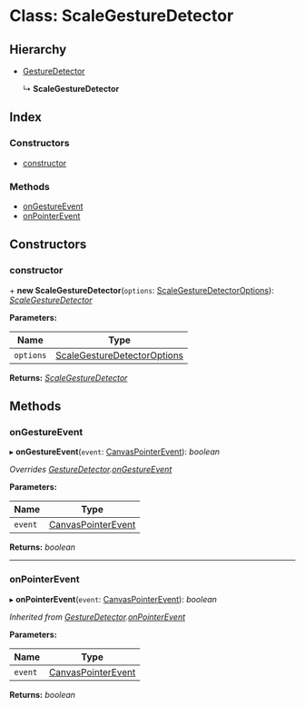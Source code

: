 # Class: ScaleGestureDetector

## Hierarchy

* [GestureDetector](gesturedetector.md)

  ↳ **ScaleGestureDetector**

## Index

### Constructors

* [constructor](scalegesturedetector.md#constructor)

### Methods

* [onGestureEvent](scalegesturedetector.md#ongestureevent)
* [onPointerEvent](scalegesturedetector.md#onpointerevent)

## Constructors

###  constructor

\+ **new ScaleGestureDetector**(`options`: [ScaleGestureDetectorOptions](../interfaces/scalegesturedetectoroptions.md)): *[ScaleGestureDetector](scalegesturedetector.md)*

**Parameters:**

Name | Type |
------ | ------ |
`options` | [ScaleGestureDetectorOptions](../interfaces/scalegesturedetectoroptions.md) |

**Returns:** *[ScaleGestureDetector](scalegesturedetector.md)*

## Methods

###  onGestureEvent

▸ **onGestureEvent**(`event`: [CanvasPointerEvent](canvaspointerevent.md)): *boolean*

*Overrides [GestureDetector](gesturedetector.md).[onGestureEvent](gesturedetector.md#abstract-ongestureevent)*

**Parameters:**

Name | Type |
------ | ------ |
`event` | [CanvasPointerEvent](canvaspointerevent.md) |

**Returns:** *boolean*

___

###  onPointerEvent

▸ **onPointerEvent**(`event`: [CanvasPointerEvent](canvaspointerevent.md)): *boolean*

*Inherited from [GestureDetector](gesturedetector.md).[onPointerEvent](gesturedetector.md#onpointerevent)*

**Parameters:**

Name | Type |
------ | ------ |
`event` | [CanvasPointerEvent](canvaspointerevent.md) |

**Returns:** *boolean*

